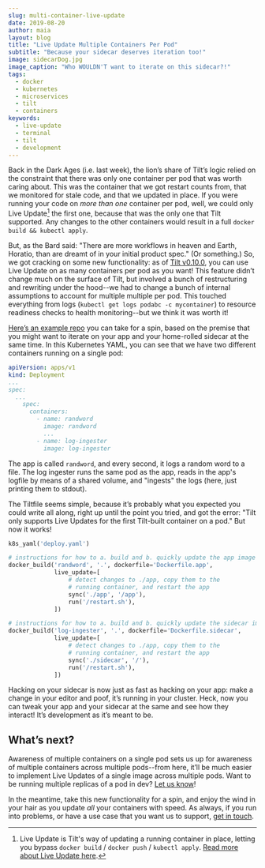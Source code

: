 ```yaml
---
slug: multi-container-live-update
date: 2019-08-20
author: maia
layout: blog
title: "Live Update Multiple Containers Per Pod"
subtitle: "Because your sidecar deserves iteration too!"
image: sidecarDog.jpg
image_caption: "Who WOULDN'T want to iterate on this sidecar?!"
tags:
  - docker
  - kubernetes
  - microservices
  - tilt
  - containers
keywords:
  - live-update
  - terminal
  - tilt
  - development
---
```

Back in the Dark Ages (i.e. last week), the lion’s share of Tilt’s logic relied on the constraint that there was only one container per pod that was worth caring about. This was the container that we got restart counts from, that we monitored for stale code, and that we updated in place. If you were running your code on _more than one_ container per pod, well, we could only Live Update[^1] the first one, because that was the only one that Tilt supported. Any changes to the other containers would result in a full `docker build && kubectl apply`.

But, as the Bard said: "There are more workflows in heaven and Earth, Horatio, than are dreamt of in your initial product spec." (Or something.) So, we got cracking on some new functionality: as of [Tilt v0.10.0](https://github.com/windmilleng/tilt/releases), you can use Live Update on as many containers per pod as you want! This feature didn’t change much on the surface of Tilt, but involved a bunch of restructuring and rewriting under the hood--we had to change a bunch of internal assumptions to account for multiple multiple per pod. This touched everything from logs (`kubectl get logs podabc -c mycontainer`) to resource readiness checks to health monitoring--but we think it was worth it!

[Here’s an example repo](https://github.com/windmilleng/sidecar_example) you can take for a spin, based on the premise that you might want to iterate on your app and your home-rolled sidecar at the same time. In this Kubernetes YAML, you can see that we have two different containers running on a single pod:

```yaml
apiVersion: apps/v1
kind: Deployment
...
spec:
  ...
    spec:
      containers:
        - name: randword
          image: randword
          ...
        - name: log-ingester
          image: log-ingester
```

The app is called `randword`, and every second, it logs a random word to a file. The log ingester runs the same pod as the app, reads in the app's logfile by means of a shared volume, and "ingests" the logs (here, just printing them to stdout).

The Tiltfile seems simple, because it’s probably what you expected you could write all along, right up until the point you tried, and got the error: "Tilt only supports Live Updates for the first Tilt-built container on a pod." But now it works!

```python
k8s_yaml('deploy.yaml')

# instructions for how to a. build and b. quickly update the app image
docker_build('randword', '.', dockerfile='Dockerfile.app',
             live_update=[
                 # detect changes to ./app, copy them to the
                 # running container, and restart the app
                 sync('./app', '/app'),
                 run('/restart.sh'),
             ])

# instructions for how to a. build and b. quickly update the sidecar image
docker_build('log-ingester', '.', dockerfile='Dockerfile.sidecar',
             live_update=[
                 # detect changes to ./app, copy them to the
                 # running container, and restart the app
                 sync('./sidecar', '/'),
                 run('/restart.sh'),
             ])
```

Hacking on your sidecar is now just as fast as hacking on your app: make a change in your editor and poof, it’s running in your cluster. Heck, now you can tweak your app and your sidecar at the same and see how they interact! It’s development as it’s meant to be.

## What’s next?

Awareness of multiple containers on a single pod sets us up for awareness of multiple containers across multiple pods--from here, it’ll be much easier to implement Live Updates of a single image across multiple pods. Want to be running multiple replicas of a pod in dev? [Let us know](https://tilt.dev/contact)!

In the meantime, take this new functionality for a spin, and enjoy the wind in your hair as you update _all_ your containers with speed. As always, if you run into problems, or have a use case that you want us to support, [get in touch](https://tilt.dev/contact).

[^1]: Live Update is Tilt's way of updating a running container in place, letting you bypass `docker build` / `docker push` / `kubectl apply`. [Read more about Live Update here](https://blog.tilt.dev/2019/04/02/fast-kubernetes-development-with-live-update.html).
